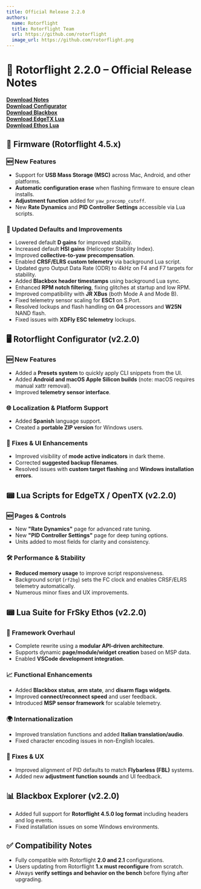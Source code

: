 ```yaml
---
title: Official Release 2.2.0
authors:
  name: Rotorflight
  title: Rotorflight Team
  url: https://github.com/rotorflight
  image_url: https://github.com/rotorflight.png
---
```


# 🚁 Rotorflight 2.2.0 – Official Release Notes

[**Download Notes**](/docs/download/notes)\
[**Download Configurator**](/docs/download/configurator)\
[**Download Blackbox**](/docs/download/blackbox)\
[**Download EdgeTX Lua**](/docs/download/edge-tx-Lua)\
[**Download Ethos Lua**](/docs/download/ethos-Lua)

## 🔧 Firmware (Rotorflight 4.5.x)

### 🆕 New Features

* Support for **USB Mass Storage (MSC)** across Mac, Android, and other platforms.
* **Automatic configuration erase** when flashing firmware to ensure clean installs.
* **Adjustment function** added for `yaw_precomp_cutoff`.
* New **Rate Dynamics** and **PID Controller Settings** accessible via Lua scripts.

### 🔁 Updated Defaults and Improvements

* Lowered default **D gains** for improved stability.
* Increased default **HSI gains** (Helicopter Stability Index).
* Improved **collective-to-yaw precompensation**.
* Enabled **CRSF/ELRS custom telemetry** via background Lua script.
* Updated gyro Output Data Rate (ODR) to 4kHz on F4 and F7 targets for stability.
* Added **Blackbox header timestamps** using background Lua sync.
* Enhanced **RPM notch filtering**, fixing glitches at startup and low RPM.
* Improved compatibility with **JR XBus** (both Mode A and Mode B).
* Fixed telemetry sensor scaling for **ESC1** on S.Port.
* Resolved lockups and flash handling on **G4** processors and **W25N** NAND flash.
* Fixed issues with **XDFly ESC telemetry** lockups.

## 🖥️ Rotorflight Configurator (v2.2.0)

### 🆕 New Features

* Added a **Presets system** to quickly apply CLI snippets from the UI.
* Added **Android and macOS Apple Silicon builds** (note: macOS requires manual xattr removal).
* Improved **telemetry sensor interface**.

### 🌐 Localization & Platform Support

* Added **Spanish** language support.
* Created a **portable ZIP version** for Windows users.

### 🐞 Fixes & UI Enhancements

* Improved visibility of **mode active indicators** in dark theme.
* Corrected **suggested backup filenames**.
* Resolved issues with **custom target flashing** and **Windows installation errors**.

## 📟 Lua Scripts for EdgeTX / OpenTX (v2.2.0)

### 🆕 Pages & Controls

* New **"Rate Dynamics"** page for advanced rate tuning.
* New **"PID Controller Settings"** page for deep tuning options.
* Units added to most fields for clarity and consistency.

### 🛠 Performance & Stability

* **Reduced memory usage** to improve script responsiveness.
* Background script (`rf2bg`) sets the FC clock and enables CRSF/ELRS telemetry automatically.
* Numerous minor fixes and UX improvements.

## 📟 Lua Suite for FrSky Ethos (v2.2.0)

### 🔄 Framework Overhaul

* Complete rewrite using a **modular API-driven architecture**.
* Supports dynamic **page/module/widget creation** based on MSP data.
* Enabled **VSCode development integration**.

### 📈 Functional Enhancements

* Added **Blackbox status**, **arm state**, and **disarm flags widgets**.
* Improved **connect/reconnect speed** and user feedback.
* Introduced **MSP sensor framework** for scalable telemetry.

### 🌍 Internationalization

* Improved translation functions and added **Italian translation/audio**.
* Fixed character encoding issues in non-English locales.

### 🐞 Fixes & UX

* Improved alignment of PID defaults to match **Flybarless (FBL)** systems.
* Added new **adjustment function sounds** and UI feedback.

## 📊 Blackbox Explorer (v2.2.0)

* Added full support for **Rotorflight 4.5.0 log format** including headers and log events.
* Fixed installation issues on some Windows environments.

## ✅ Compatibility Notes

* Fully compatible with Rotorflight **2.0 and 2.1** configurations.
* Users updating from Rotorflight **1.x must reconfigure** from scratch.
* Always **verify settings and behavior on the bench** before flying after upgrading.

